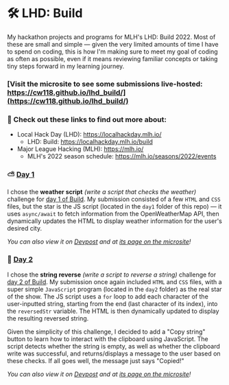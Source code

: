 # 🛠️ LHD: Build

My hackathon projects and programs for MLH's LHD: Build 2022. Most of these are small and simple — given the very limited amounts of time I have to spend on coding, this is how I'm making sure to meet my goal of coding as often as possible, even if it means reviewing familiar concepts or taking tiny steps forward in my learning journey.

### [Visit the microsite to see some submissions live-hosted: https://cw118.github.io/lhd_build/](https://cw118.github.io/lhd_build/)

### 🔗 Check out these links to find out more about:

- Local Hack Day (LHD): https://localhackday.mlh.io/
  - LHD: Build: https://localhackday.mlh.io/build
- Major League Hacking (MLH): https://mlh.io/
  - MLH's 2022 season schedule: https://mlh.io/seasons/2022/events

### ⛅ [Day 1](https://cw118.github.io/lhd_build/weather.html)

I chose the **weather script** *(write a script that checks the weather)* challenge for [day 1 of Build](https://lhd-build-day-1.devpost.com/). My submission consisted of a few `HTML` and `CSS` files, but the star is the JS script (located in the `day1` folder of this repo) — it uses `async/await` to fetch information from the OpenWeatherMap API, then dynamically updates the HTML to display weather information for the user's desired city.

*You can also view it on [Devpost](https://devpost.com/software/weather-checker) and at [its page on the microsite](https://cw118.github.io/lhd_build/weather.html)!*

### 🔀 [Day 2](https://cw118.github.io/lhd_build/reversestr.html)

I chose the **string reverse** *(write a script to reverse a string)* challenge for [day 2 of Build](https://lhd-build-day-2.devpost.com/). My submission once again included `HTML` and `CSS` files, with a super simple `JavaScript` program (located in the `day2` folder) as the real star of the show. The JS script uses a `for` loop to add each character of the user-inputted string, starting from the end (last character of its index), into the `reversedStr` variable. The HTML is then dynamically updated to display the resulting reversed string.

Given the simplicity of this challenge, I decided to add a "Copy string" button to learn how to interact with the clipboard using JavaScript. The script detects whether the string is empty, as well as whether the clipboard write was successful, and returns/displays a message to the user based on these checks. If all goes well, the message just says "Copied!"

*You can also view it on [Devpost](https://devpost.com/software/string-reverser) and at [its page on the microsite](https://cw118.github.io/lhd_build/reversestr.html)!*

